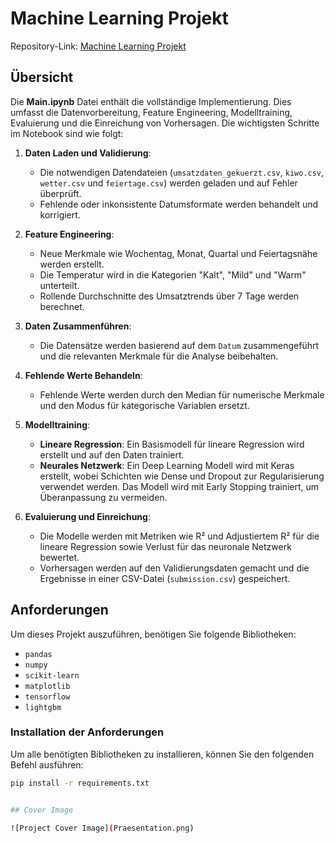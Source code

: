 # Machine Learning Projekt

Repository-Link: [Machine Learning Projekt](https://github.com/sina-1997-3/Machine-Learning-.git)

## Übersicht

Die **Main.ipynb** Datei enthält die vollständige Implementierung. Dies umfasst die Datenvorbereitung, Feature Engineering, Modelltraining, Evaluierung und die Einreichung von Vorhersagen. Die wichtigsten Schritte im Notebook sind wie folgt:

1. **Daten Laden und Validierung**:
   - Die notwendigen Datendateien (`umsatzdaten_gekuerzt.csv`, `kiwo.csv`, `wetter.csv` und `feiertage.csv`) werden geladen und auf Fehler überprüft.
   - Fehlende oder inkonsistente Datumsformate werden behandelt und korrigiert.

2. **Feature Engineering**:
   - Neue Merkmale wie Wochentag, Monat, Quartal und Feiertagsnähe werden erstellt.
   - Die Temperatur wird in die Kategorien "Kalt", "Mild" und "Warm" unterteilt.
   - Rollende Durchschnitte des Umsatztrends über 7 Tage werden berechnet.

3. **Daten Zusammenführen**:
   - Die Datensätze werden basierend auf dem `Datum` zusammengeführt und die relevanten Merkmale für die Analyse beibehalten.

4. **Fehlende Werte Behandeln**:
   - Fehlende Werte werden durch den Median für numerische Merkmale und den Modus für kategorische Variablen ersetzt.

5. **Modelltraining**:
   - **Lineare Regression**: Ein Basismodell für lineare Regression wird erstellt und auf den Daten trainiert.
   - **Neurales Netzwerk**: Ein Deep Learning Modell wird mit Keras erstellt, wobei Schichten wie Dense und Dropout zur Regularisierung verwendet werden. Das Modell wird mit Early Stopping trainiert, um Überanpassung zu vermeiden.

6. **Evaluierung und Einreichung**:
   - Die Modelle werden mit Metriken wie R² und Adjustiertem R² für die lineare Regression sowie Verlust für das neuronale Netzwerk bewertet.
   - Vorhersagen werden auf den Validierungsdaten gemacht und die Ergebnisse in einer CSV-Datei (`submission.csv`) gespeichert.

## Anforderungen

Um dieses Projekt auszuführen, benötigen Sie folgende Bibliotheken:

- `pandas`
- `numpy`
- `scikit-learn`
- `matplotlib`
- `tensorflow`
- `lightgbm`

### Installation der Anforderungen

Um alle benötigten Bibliotheken zu installieren, können Sie den folgenden Befehl ausführen:

```bash
pip install -r requirements.txt


## Cover Image

![Project Cover Image](Praesentation.png)